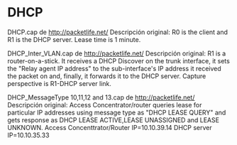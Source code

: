 ﻿DHCP
=========


DHCP.cap de http://packetlife.net/
Descripción original:
R0 is the client and R1 is the DHCP server. Lease time is 1 minute.

DHCP_Inter_VLAN.cap de http://packetlife.net/
Descripción original:
R1 is a router-on-a-stick. It receives a DHCP Discover on the trunk interface, it sets the "Relay agent IP address" to the sub-interface's IP address it received the packet on and, finally, it forwards it to the DHCP server. Capture perspective is R1-DHCP server link.

DHCP_MessageType 10,11,12 and 13.cap de http://packetlife.net/
Descripción original:
Access Concentrator/router queries lease for particular IP addresses using message type as "DHCP LEASE QUERY" and gets response as DHCP LEASE ACTIVE,LEASE UNASSIGNED and LEASE UNKNOWN.
Access Concenttrator/Router IP=10.10.39.14
DHCP server IP=10.10.35.33

